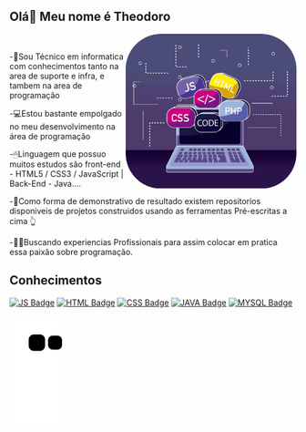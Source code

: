 <h2>Olá👋 Meu nome é Theodoro</h2>
<img src="learning.png" min-width="300px" max-width="300px" width="300px" align="right" alt="Programação">

<br>
<p>-🤔Sou Técnico em informatica com conhecimentos tanto na area de suporte e infra, e tambem na area de programação  <br></p>
<p>-💻Estou bastante empolgado no meu desenvolvimento na área de programação<br></p>
<p>-🖱Linguagem que possuo muitos estudos são front-end - HTML5 / CSS3 / JavaScript | Back-End - Java....<br></p>
<p>-🚨Como forma de demonstrativo de resultado existem repositorios disponiveis de projetos construidos usando as ferramentas Pré-escritas a cima 👆<br></p>
<p>-👨‍🎓Buscando experiencias Profissionais para assim colocar em pratica essa paixão sobre programação.<br></p>

## Conhecimentos 
[![JS Badge](https://img.shields.io/badge/JavaScript-F7DF1E?style=for-the-badge&logo=javascript&logoColor=black&link=https://www.javascript.com/)](https://www.javascript.com/)
[![HTML Badge](https://img.shields.io/badge/HTML5-E34F26?style=for-the-badge&logo=html5&logoColor=white&link=https://www.w3.org/html/)](https://www.w3.org/html/)
[![CSS Badge](https://img.shields.io/badge/CSS3-1572B6?style=for-the-badge&logo=css3&logoColor=white&link=https://www.w3.org/Style/CSS/Overview.en.html)](https://www.w3.org/Style/CSS/Overview.en.html)
[![JAVA Badge](https://img.shields.io/badge/Java-ED8B00?style=for-the-badge&logo=java&logoColor=whitelink=https://www.java.com/pt-BR/)](https://www.java.com/pt-BR/)
[![MYSQL Badge](https://img.shields.io/badge/MySQL-00000F?style=for-the-badge&logo=mysql&logoColor=white=https:https://www.mysql.com/)](https://www.mysql.com/)


  ![Snake animation](https://github.com/TheodoroFreitas/TheodoroFreitas/blob/output/github-contribution-grid-snake.svg)
